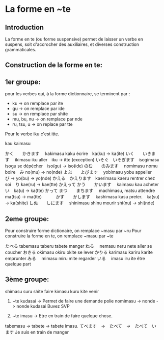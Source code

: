 # La forme en ~te

## Introduction
La forme en te (ou forme suspensive) permet de laisser un verbe en suspens, soit d'accrocher des auxiliaires, et diverses construction grammaticales.



Construction de la forme en te:
-------------------------------

1er groupe:
-----------
pour les verbes qui, à la forme dictionnaire, se terminent par :
- ku -> on remplace par ite
- gu -> on remplace par ide
- su -> on remplace par shite
- mu, bu, nu -> on remplace par nde
- ru, tsu, u -> on replace par tte

Pour le verbe iku c'est itte.


kau kaimasu 

かく　　かきます　 kakimasu  kaku écrire　ka(ku) -> ka(ite)
いく　　いきます　 ikimasu iku aller　iku -> itte (exception)
いそぐ　いそぎます　isogimasu isogu se dépécher　iso(gu) -> iso(ide)
のむ　　のみます　  nomimasu nomu boire　み no(mu) -> no(nde)
よぶ　　よびます　  yobimasu yobu appeller　び -> yo(bu) -> yo(nde)
かえる　かえります　kaerimasu kaeru rentrer chez soi　り kae(ru) -> kae(tte) かえって 
かう　　かいます　  kaimasu kau acheter　い　ka(u) -> ka(tte) かって 
まつ　　まちます　  machimasu, matsu attendre ma(tsu) -> ma(tte)　　　 
かす　　かします　  kashimasu kasu preter.　ka(su) -> ka(shite)
しぬ　　しにます  　shinimasu shinu mourir  shi(nu) -> shi(nde)


2eme groupe:
-----------
Pour construire forme dictionaire, on remplace ~masu par ~ru
Pour construire la forme en te, on remplace ~masu  par ~te

たべる tabemasu taberu tabete manger
ねる　 nemasu neru nete aller se coucher 
おきる okimasu okiru okite se lever
かりる karimasu kariru karite emprunter
みる　 mimasu miru mite regarder
いる　 imasu iru ite être quelque part

3ème groupe:
------------

shimasu suru shite faire 
kimasu kuru kite venir

1. ~te kudasai -> Permet de faire une demande polie
nomimasu -> nonde -> nonde kudasai Buvez SVP

2. ~te imasu -> Etre en train de faire quelque chose.

tabemasu -> tabete -> tabete imasu. 
てべます　->　たべて　->　たべて　います
Je suis en train de manger 